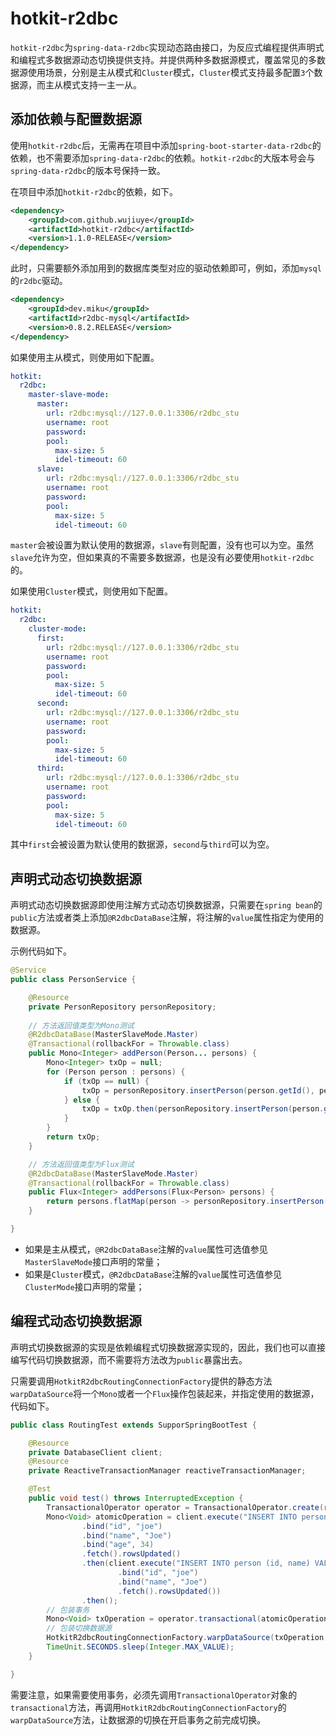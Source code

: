 # hotkit-r2dbc

`hotkit-r2dbc`为`spring-data-r2dbc`实现动态路由接口，为反应式编程提供声明式和编程式多数据源动态切换提供支持。并提供两种多数据源模式，覆盖常见的多数据源使用场景，分别是主从模式和`Cluster`模式，`Cluster`模式支持最多配置`3`个数据源，而主从模式支持一主一从。

## 添加依赖与配置数据源

使用`hotkit-r2dbc`后，无需再在项目中添加`spring-boot-starter-data-r2dbc`的依赖，也不需要添加`spring-data-r2dbc`的依赖。`hotkit-r2dbc`的大版本号会与`spring-data-r2dbc`的版本号保持一致。

在项目中添加`hotkit-r2dbc`的依赖，如下。
```xml
<dependency>
    <groupId>com.github.wujiuye</groupId>
    <artifactId>hotkit-r2dbc</artifactId>
    <version>1.1.0-RELEASE</version>
</dependency>
```

此时，只需要额外添加用到的数据库类型对应的驱动依赖即可，例如，添加`mysql`的`r2dbc`驱动。
```xml
<dependency>
    <groupId>dev.miku</groupId>
    <artifactId>r2dbc-mysql</artifactId>
    <version>0.8.2.RELEASE</version>
</dependency>
```

如果使用主从模式，则使用如下配置。
```yaml
hotkit:
  r2dbc:
    master-slave-mode:
      master:
        url: r2dbc:mysql://127.0.0.1:3306/r2dbc_stu
        username: root
        password:
        pool:
          max-size: 5
          idel-timeout: 60
      slave:
        url: r2dbc:mysql://127.0.0.1:3306/r2dbc_stu
        username: root
        password:
        pool:
          max-size: 5
          idel-timeout: 60
```

`master`会被设置为默认使用的数据源，`slave`有则配置，没有也可以为空。虽然`slave`允许为空，但如果真的不需要多数据源，也是没有必要使用`hotkit-r2dbc`的。

如果使用`Cluster`模式，则使用如下配置。
```yaml
hotkit:
  r2dbc:
    cluster-mode:
      first:
        url: r2dbc:mysql://127.0.0.1:3306/r2dbc_stu
        username: root
        password:
        pool:
          max-size: 5
          idel-timeout: 60
      second:
        url: r2dbc:mysql://127.0.0.1:3306/r2dbc_stu
        username: root
        password:
        pool:
          max-size: 5
          idel-timeout: 60
      third:
        url: r2dbc:mysql://127.0.0.1:3306/r2dbc_stu
        username: root
        password:
        pool:
          max-size: 5
          idel-timeout: 60
```
其中`first`会被设置为默认使用的数据源，`second`与`third`可以为空。

## 声明式动态切换数据源

声明式动态切换数据源即使用注解方式动态切换数据源，只需要在`spring bean`的`public`方法或者类上添加`@R2dbcDataBase`注解，将注解的`value`属性指定为使用的数据源。

示例代码如下。

```java
@Service
public class PersonService {

    @Resource
    private PersonRepository personRepository;
  
    // 方法返回值类型为Mono测试
    @R2dbcDataBase(MasterSlaveMode.Master)
    @Transactional(rollbackFor = Throwable.class)
    public Mono<Integer> addPerson(Person... persons) {
        Mono<Integer> txOp = null;
        for (Person person : persons) {
            if (txOp == null) {
                txOp = personRepository.insertPerson(person.getId(), person.getName(), person.getAge());
            } else {
                txOp = txOp.then(personRepository.insertPerson(person.getId(), person.getName(), person.getAge()));
            }
        }
        return txOp;
    }

    // 方法返回值类型为Flux测试
    @R2dbcDataBase(MasterSlaveMode.Master)
    @Transactional(rollbackFor = Throwable.class)
    public Flux<Integer> addPersons(Flux<Person> persons) {
        return persons.flatMap(person -> personRepository.insertPerson(person.getId(), person.getName(), person.getAge()));
    }

}
```

* 如果是主从模式，`@R2dbcDataBase`注解的`value`属性可选值参见`MasterSlaveMode`接口声明的常量；
* 如果是`Cluster`模式，`@R2dbcDataBase`注解的`value`属性可选值参见`ClusterMode`接口声明的常量；

## 编程式动态切换数据源

声明式切换数据源的实现是依赖编程式切换数据源实现的，因此，我们也可以直接编写代码切换数据源，而不需要将方法改为`public`暴露出去。

只需要调用`HotkitR2dbcRoutingConnectionFactory`提供的静态方法`warpDataSource`将一个`Mono`或者一个`Flux`操作包装起来，并指定使用的数据源，代码如下。

```java
public class RoutingTest extends SupporSpringBootTest {

    @Resource
    private DatabaseClient client;
    @Resource
    private ReactiveTransactionManager reactiveTransactionManager;

    @Test
    public void test() throws InterruptedException {
        TransactionalOperator operator = TransactionalOperator.create(reactiveTransactionManager);
        Mono<Void> atomicOperation = client.execute("INSERT INTO person (id, name, age) VALUES(:id, :name, :age)")
                .bind("id", "joe")
                .bind("name", "Joe")
                .bind("age", 34)
                .fetch().rowsUpdated()
                .then(client.execute("INSERT INTO person (id, name) VALUES(:id, :name)")
                        .bind("id", "joe")
                        .bind("name", "Joe")
                        .fetch().rowsUpdated())
                .then();
        // 包装事务
        Mono<Void> txOperation = operator.transactional(atomicOperation);
        // 包装切换数据源
        HotkitR2dbcRoutingConnectionFactory.warpDataSource(txOperation, MasterSlaveMode.Slave).subscribe();
        TimeUnit.SECONDS.sleep(Integer.MAX_VALUE);
    }

}
```

需要注意，如果需要使用事务，必须先调用`TransactionalOperator`对象的`transactional`方法，再调用`HotkitR2dbcRoutingConnectionFactory`的`warpDataSource`方法，让数据源的切换在开启事务之前完成切换。
